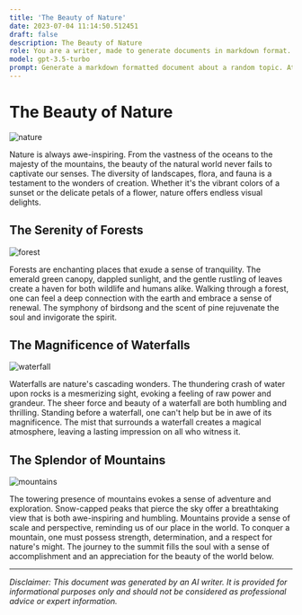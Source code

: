 ```yaml
---
title: 'The Beauty of Nature'
date: 2023-07-04 11:14:50.512451
draft: false
description: The Beauty of Nature
role: You are a writer, made to generate documents in markdown format. It is very important that all of the documents you generate are in valid markdown format.
model: gpt-3.5-turbo
prompt: Generate a markdown formatted document about a random topic. At the bottom, include a disclaimer explaining that the document was generated by you. The first line of the document should be the title. Make sure that the entire document is in proper markdown format, using a mix of various tags to make the document visually appealing.
---
```


# The Beauty of Nature

![nature](https://www.example.com/nature.jpg)

Nature is always awe-inspiring. From the vastness of the oceans to the majesty of the mountains, the beauty of the natural world never fails to captivate our senses. The diversity of landscapes, flora, and fauna is a testament to the wonders of creation. Whether it's the vibrant colors of a sunset or the delicate petals of a flower, nature offers endless visual delights.

## The Serenity of Forests

![forest](https://www.example.com/forest.jpg)

Forests are enchanting places that exude a sense of tranquility. The emerald green canopy, dappled sunlight, and the gentle rustling of leaves create a haven for both wildlife and humans alike. Walking through a forest, one can feel a deep connection with the earth and embrace a sense of renewal. The symphony of birdsong and the scent of pine rejuvenate the soul and invigorate the spirit.

## The Magnificence of Waterfalls

![waterfall](https://www.example.com/waterfall.jpg)

Waterfalls are nature's cascading wonders. The thundering crash of water upon rocks is a mesmerizing sight, evoking a feeling of raw power and grandeur. The sheer force and beauty of a waterfall are both humbling and thrilling. Standing before a waterfall, one can't help but be in awe of its magnificence. The mist that surrounds a waterfall creates a magical atmosphere, leaving a lasting impression on all who witness it.

## The Splendor of Mountains

![mountains](https://www.example.com/mountains.jpg)

The towering presence of mountains evokes a sense of adventure and exploration. Snow-capped peaks that pierce the sky offer a breathtaking view that is both awe-inspiring and humbling. Mountains provide a sense of scale and perspective, reminding us of our place in the world. To conquer a mountain, one must possess strength, determination, and a respect for nature's might. The journey to the summit fills the soul with a sense of accomplishment and an appreciation for the beauty of the world below.

---

*Disclaimer: This document was generated by an AI writer. It is provided for informational purposes only and should not be considered as professional advice or expert information.*